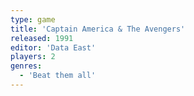 ```yaml
---
type: game
title: 'Captain America & The Avengers'
released: 1991
editor: 'Data East'
players: 2
genres:
  - 'Beat them all'
---
```

